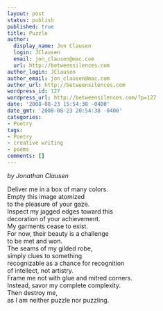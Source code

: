 ```yaml
---
layout: post
status: publish
published: true
title: Puzzle
author:
  display_name: Jon Clausen
  login: JClausen
  email: jon_clausen@mac.com
  url: http://betweensilences.com
author_login: JClausen
author_email: jon_clausen@mac.com
author_url: http://betweensilences.com
wordpress_id: 127
wordpress_url: http://betweensilences.com/?p=127
date: '2008-08-23 15:54:38 -0400'
date_gmt: '2008-08-23 20:54:38 -0400'
categories:
- Poetry
tags:
- Poetry
- creative writing
- poems
comments: []
---
```

<p><em>by Jonathan Clausen</em></p>
<p>Deliver me in a box of many colors.<br />
Empty this image atomized<br />
to the pleasure of your gaze.<br />
Inspect my jagged edges toward this<br />
decoration of your achievement.<br />
My garments cease to exist.<br />
For now, their beauty is a challenge<br />
to be met and won.<br />
The seams of my gilded robe,<br />
simply clues to something<br />
recognizable as a chance for recognition<br />
of intellect, not artistry.<br />
Frame me not with glue and mitred corners.<br />
Instead, savor my complete complexity.<br />
Then destroy me,<br />
as I am neither puzzle nor puzzling.</p>
